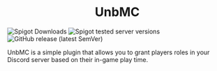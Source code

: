 <h1 align="center">UnbMC</h1>

<p align="center">

![Spigot Downloads](https://img.shields.io/spiget/downloads/101202)
![Spigot tested server versions](https://img.shields.io/spiget/tested-versions/101202)
![GitHub release (latest SemVer)](https://img.shields.io/github/v/release/thewilloftheshadow/UnbMC?sort=semver)

</p>

UnbMC is a simple plugin that allows you to grant players roles in your Discord server based on their in-game play time.
